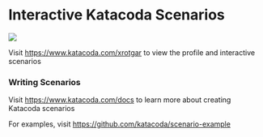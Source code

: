 # Interactive Katacoda Scenarios

[![](http://shields.katacoda.com/katacoda/xrotgar/count.svg)](https://www.katacoda.com/xrotgar "Get your profile on Katacoda.com")

Visit https://www.katacoda.com/xrotgar to view the profile and interactive scenarios

### Writing Scenarios
Visit https://www.katacoda.com/docs to learn more about creating Katacoda scenarios

For examples, visit https://github.com/katacoda/scenario-example

